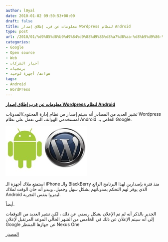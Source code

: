 ```yaml
---
author: l0yal
date: 2010-01-02 09:50:53+00:00
draft: false
title: معلومات عن قرب إطلاق إصدار Wordpress لنظام Android
type: post
url: /2010/01/%d9%85%d8%b9%d9%84%d9%88%d9%85%d8%a7%d8%aa-%d8%b9%d9%86-%d9%82%d8%b1%d8%a8-%d8%a5%d8%b7%d9%84%d8%a7%d9%82-%d8%a5%d8%b5%d8%af%d8%a7%d8%b1-wordpress-%d9%84%d9%86%d8%b8%d8%a7%d9%85-android/
categories:
- Google
- Open source
- Web
- أخبار الشركات
- برمجيات
- هواتف/ أجهزة لوحية
tags:
- Android
- WordPress
---
```


[**معلومات عن قرب إطلاق إصدار Wordpress لنظام Android**](https://www.it-scoop.com/2010/01/%d9%85%d8%b9%d9%84%d9%88%d9%85%d8%a7%d8%aa-%d8%b9%d9%86-%d9%82%d8%b1%d8%a8-%d8%a5%d8%b7%d9%84%d8%a7%d9%82-%d8%a5%d8%b5%d8%af%d8%a7%d8%b1-wordpress-%d9%84%d9%86%d8%b8%d8%a7%d9%85-android/)


تشير العديد من المصادر أنه سيتم إصدار من نظام إدارة المحتوى/المدونات Wordpress لمستخدمي الهواتف التي تعمل على نظام Android  الخاص بـ Google.

[![](android-wordpress.jpg)
](https://www.it-scoop.com/2010/01/%d9%85%d8%b9%d9%84%d9%88%d9%85%d8%a7%d8%aa-%d8%b9%d9%86-%d9%82%d8%b1%d8%a8-%d8%a5%d8%b7%d9%84%d8%a7%d9%82-%d8%a5%d8%b5%d8%af%d8%a7%d8%b1-wordpress-%d9%84%d9%86%d8%b8%d8%a7%d9%85-android/)

استمتع ملاك أجهزة الـ iPhone والـ BlackBerry منذ فترة بإصدارين لهذا البرنامج الرائع الذي يوفر لهم التحكم بمدوناتهم بشكل سهل وجميل، ويبدو أنه حان الوقت لملاك Android ليمروا بنفس التجربة.

أيضاً.

الجدير بالذكر أنه لم تم الإعلان بشكل رسمي عن ذلك ، لكن تشير العديد من التوقعات إلى أنه سيتم الإعلان عن ذلك في الخامس من الشهر الحالي الموعد المرتقبل لإعلان Google عن جهازها المنتظر Nexus One

[المصدر](http://mashable.com/2010/01/01/wordpress-android/)
